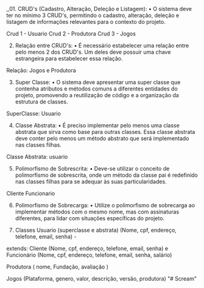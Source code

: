 ,,01. CRUD's (Cadastro, Alteração, Deleção e Listagem):
• O sistema deve ter no mínimo 3 CRUD's, permitindo o cadastro, alteração, 
deleção e listagem de informações relevantes para o contexto do projeto.

Crud 1 - Usuario 
Crud 2 - Produtora 
Crud 3 - Jogos


2. Relação entre CRUD's:
• É necessário estabelecer uma relação entre pelo menos 2 dos CRUD's. Um deles 
deve possuir uma chave estrangeira para estabelecer essa relação.

Relação: Jogos e Produtora


3. Super Classe:
• O sistema deve apresentar uma super classe que contenha atributos e métodos 
comuns a diferentes entidades do projeto, promovendo a reutilização de código 
e a organização da estrutura de classes.

SuperClasse: Usuario



4. Classe Abstrata:
• É preciso implementar pelo menos uma classe abstrata que sirva como base para 
outras classes. Essa classe abstrata deve conter pelo menos um método abstrato 
que será implementado nas classes filhas.

Classe Abstrata: usuario


5. Polimorfismo de Sobrescrita:
• Deve-se utilizar o conceito de polimorfismo de sobrescrita, onde um método da 
classe pai é redefinido nas classes filhas para se adequar às suas particularidades.

Cliente 
Funcionario

6. Polimorfismo de Sobrecarga:
• Utilize o polimorfismo de sobrecarga ao implementar métodos com o mesmo 
nome, mas com assinaturas diferentes, para lidar com situações específicas do 
projeto.



7. Classes
Usuario (superclasse e abstrata) (Nome, cpf, endereço, telefone, email, senha) - 

extends:
Cliente (Nome, cpf, endereço, telefone, email, senha) e 
Funcionário (Nome, cpf, endereço, telefone, email, senha, salário)

Produtora ( nome, Fundação, avaliação ) 

Jogos (Plataforma, genero, valor, descrição, versão, produtora) 
"# Scream" 
